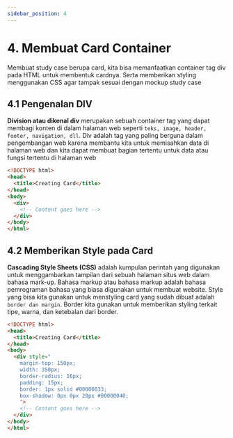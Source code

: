```yaml
---
sidebar_position: 4
---
```


# 4. Membuat Card Container

Membuat study case berupa card, kita bisa memanfaatkan container tag div pada HTML untuk membentuk cardnya. Serta memberikan styling menggunakan CSS agar tampak sesuai dengan mockup study case

## 4.1 Pengenalan DIV

**Division atau dikenal div** merupakan sebuah container tag yang dapat membagi konten di dalam halaman web seperti `teks, image, header, footer, navigation, dll`.
Div adalah tag yang paling berguna dalam pengembangan web karena membantu kita untuk memisahkan data di halaman web dan kita dapat membuat bagian tertentu untuk data atau fungsi tertentu di halaman web

```html {6-8} title="index.html"
<!DOCTYPE html>
<head>
  <title>Creating Card</title>
</head>
<body>
  <div>
    <!-- Content goes here -->
  </div>
</body>
</html>
```

## 4.2 Memberikan Style pada Card

**Cascading Style Sheets (CSS)** adalah kumpulan perintah yang digunakan untuk menggambarkan tampilan dari sebuah halaman situs web dalam bahasa mark-up. Bahasa markup atau bahasa markup adalah bahasa pemrograman bahasa yang biasa digunakan untuk membuat website.
Style yang bisa kita gunakan untuk menstyling card yang sudah dibuat adalah `border dan margin`.
Border kita gunakan untuk memberikan styling terkait tipe, warna, dan ketebalan dari border.

```html {6-15} title="index.html"
<!DOCTYPE html>
<head>
  <title>Creating Card</title>
</head>
<body>
  <div style="
    margin-top: 150px;
    width: 350px;
    border-radius: 16px;
    padding: 15px;
    border: 1px solid #00000033;
    box-shadow: 0px 0px 20px #00000040;
    ">
    <!-- Content goes here -->
  </div>
</body>
</html>
```
